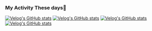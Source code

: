 ### My Activity These days👋
[![Velog's GitHub stats](https://velog-readme-stats.vercel.app/api?name=thdalwh3867&tag=종합설계&color=dark)](https://github.com/thdalwh3867/velog-readme-stats)
[![Velog's GitHub stats](https://velog-readme-stats.vercel.app/api?name=thdalwh3867&tag=로켓펀치&color=dark)](https://github.com/thdalwh3867/velog-readme-stats)
[![Velog's GitHub stats](https://velog-readme-stats.vercel.app/api?name=thdalwh3867&tag=HP&color=dark)](https://github.com/thdalwh3867/velog-readme-stats)
[![Velog's GitHub stats](https://velog-readme-stats.vercel.app/api?name=thdalwh3867&tag=사회리더대학생멘토링&color=dark)](https://github.com/thdalwh3867/velog-readme-stats)
<!--
**Serendipity-Song/Serendipity-Song** is a ✨ _special_ ✨ repository because its `README.md` (this file) appears on your GitHub profile.

Here are some ideas to get you started:

- 🔭 I’m currently working on ...
- 🌱 I’m currently learning ...
- 👯 I’m looking to collaborate on ...
- 🤔 I’m looking for help with ...
- 💬 Ask me about ...
- 📫 How to reach me: ...
- 😄 Pronouns: ...
- ⚡ Fun fact: ...
-->

